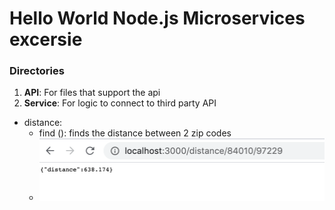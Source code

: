 # Hello World Node.js Microservices excersie

### Directories
1. __API__: For files that support the api
2. __Service__: For logic to connect to third party API
  * distance:
    * find (): finds the distance between 2 zip codes
    * ![alt text](https://github.com/Pioneer18/Hello-World-Microservices/blob/master/images/Screen%20Shot%202020-02-13%20at%2010.52.34%20PM.png)
